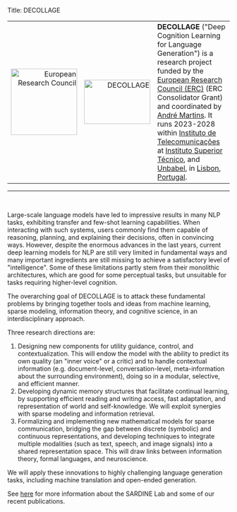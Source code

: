 Title: DECOLLAGE

<table style="text-align: left; width: 100%;" border="0" cellpadding="2" cellspacing="20">
  <tbody>
    <tr>
      <td style="vertical-align: middle; text-align: right;">
      <img style="width: 150px; height: 150px;" alt="European Research Council" src="{filename}/images/erc.gif" /></td>
      <td style="vertical-align: middle; text-align: right;">
      <img style="width: 150px; height: 100px;" alt="DECOLLAGE" src="{filename}/images/decollage_logo.png" /></td>
      <td style="vertical-align: middle;">
<b>DECOLLAGE</b> ("Deep Cognition Learning for Language Generation") is a research project funded by the <a href="http://erc.europa.eu" alt="European Research Council">European Research Council (ERC)</a>
(ERC Consolidator Grant) and coordinated by <a href="http://andre-martins.github.io" alt="André Martins">André Martins</a>.
It runs 2023-2028 within <a href="http://www.lx.it.pt" alt="Instituto de Telecomunicações">Instituto de Telecomunicações</a> at <a href="https://tecnico.ulisboa.pt" alt="Instituto Superior Técnico">Instituto Superior Técnico</a>, and <a href="http://unbabel.com" alt=Unbabel>Unbabel</a>, in <a href="http://en.wikipedia.org/wiki/Lisbon" alt="Lisbon">Lisbon</a>, <a href="http://en.wikipedia.org/wiki/Portugal" alt="Portugal">Portugal</a>.
      </td>
    </tr>
  </tbody>
</table>

---

<br />

Large-scale language models have led to impressive results in many NLP tasks, exhibiting transfer and few-shot learning capabilities.
When interacting with such systems, users commonly find them capable of reasoning, planning, and explaining their decisions, often in convincing ways.
However, despite the enormous advances in the last years, current deep learning models for NLP are still very limited in fundamental ways and many important ingredients are still missing to achieve a satisfactory level of "intelligence". Some of these limitations partly stem from their monolithic architectures, which are good for some perceptual tasks, but unsuitable for tasks requiring higher-level cognition.

The overarching goal of DECOLLAGE is to attack these fundamental problems by bringing together tools and ideas from machine learning, sparse modeling, information theory, and cognitive science, in an interdisciplinary approach.

Three research directions are:  
  1. Designing new components for utility guidance, control, and contextualization. This will endow the model with the ability to predict its own quality (an "inner voice" or a critic) and to handle contextual information (e.g. document-level, conversation-level, meta-information about the surrounding environment), doing so in a modular, selective, and efficient manner.  
  2. Developing dynamic memory structures that facilitate continual learning, by supporting efficient reading and writing access, fast adaptation, and representation of world and self-knowledge. We will exploit synergies with sparse modeling and information retrieval.  
  3. Formalizing and implementing new mathematical models for sparse communication, bridging the gap between discrete (symbolic) and continuous representations, and developing techniques to integrate multiple modalities (such as text, speech, and image signals) into a shared representation space. This will draw links between information theory, formal languages, and neuroscience.  

We will apply these innovations to highly challenging language generation tasks, including machine translation and open-ended generation.

See [here](https://sardine-lab.github.io/) for more information about the SARDINE Lab and some of our recent publications.
